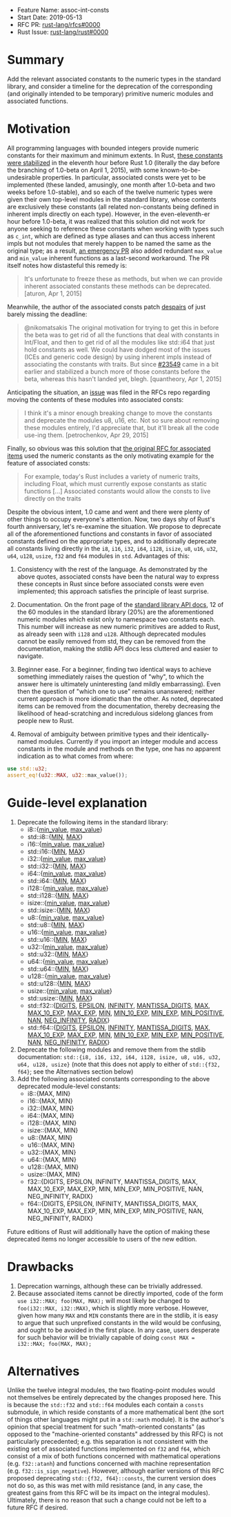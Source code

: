 - Feature Name: assoc-int-consts
- Start Date: 2019-05-13
- RFC PR: [rust-lang/rfcs#0000](https://github.com/rust-lang/rfcs/pull/0000)
- Rust Issue: [rust-lang/rust#0000](https://github.com/rust-lang/rust/issues/0000)

# Summary
[summary]: #summary

Add the relevant associated constants to the numeric types in the standard library, and consider a
timeline for the deprecation of the corresponding (and originally intended to be temporary)
primitive numeric modules and associated functions.

# Motivation
[motivation]: #motivation

All programming languages with bounded integers provide numeric constants for their maximum and
minimum extents. In Rust, [these constants were
stabilized](https://github.com/rust-lang/rust/pull/23549) in the eleventh hour before Rust 1.0
(literally the day before the branching of 1.0-beta on April 1, 2015), with some
known-to-be-undesirable properties. In particular, associated consts were yet to be implemented
(these landed, amusingly, one month after 1.0-beta and two weeks before 1.0-stable), and so each of
the twelve numeric types were given their own top-level modules in the standard library, whose
contents are exclusively these constants (all related non-constants being defined in inherent impls
directly on each type). However, in the even-eleventh-er hour before 1.0-beta, it was realized that
this solution did not work for anyone seeking to reference these constants when working with types
such as `c_int`, which are defined as type aliases and can thus access inherent impls but not
modules that merely happen to be named the same as the original type; as a result, [an emergency
PR](https://github.com/rust-lang/rust/pull/23947) also added redundant `max_value` and `min_value`
inherent functions as a last-second workaround. The PR itself notes how distasteful this remedy is:

> It's unfortunate to freeze these as methods, but when we can provide inherent associated constants
> these methods can be deprecated. [aturon, Apr 1, 2015]

Meanwhile, the author of the associated consts patch
[despairs](https://github.com/rust-lang/rust/pull/23606#issuecomment-88541583) of just barely
missing the deadline:

> @nikomatsakis The original motivation for trying to get this in before the beta was to get rid of
> all the functions that deal with constants in Int/Float, and then to get rid of all the modules
> like std::i64 that just hold constants as well. We could have dodged most of the issues (ICEs and
> generic code design) by using inherent impls instead of associating the constants with traits. But
> since [#23549](https://github.com/rust-lang/rust/pull/23549) came in a bit earlier and stabilized
> a bunch more of those constants before the beta, whereas this hasn't landed yet, blegh.
> [quantheory, Apr 1, 2015]

Anticipating the situation, an [issue](https://github.com/rust-lang/rfcs/issues/1099) was filed in
the RFCs repo regarding moving the contents of these modules into associated consts:

> I think it's a minor enough breaking change to move the constants and deprecate the modules u8,
> u16, etc. Not so sure about removing these modules entirely, I'd appreciate that, but it'll break
> all the code use-ing them. [petrochenkov, Apr 29, 2015]

Finally, so obvious was this solution that [the original RFC for associated
items](https://github.com/nox/rust-rfcs/blob/master/text/0195-associated-items.md#expressiveness)
used the numeric constants as the only motivating example for the feature of associated consts:

> For example, today's Rust includes a variety of numeric traits, including Float, which must
> currently expose constants as static functions [...] Associated constants would allow the consts
> to live directly on the traits

Despite the obvious intent, 1.0 came and went and there were plenty of other things to occupy
everyone's attention. Now, two days shy of Rust's fourth anniversary, let's re-examine the
situation. We propose to deprecate all of the aforementioned functions and constants in favor of
associated constants defined on the appropriate types, and to additionally deprecate all constants
living directly in the `i8`, `i16`, `i32`, `i64`, `i128`, `isize`, `u8`, `u16`, `u32`, `u64`,
`u128`, `usize`, `f32` and `f64` modules in `std`. Advantages of this:

1. Consistency with the rest of the language. As demonstrated by the above quotes, associated consts
have been the natural way to express these concepts in Rust since before associated consts were even
implemented; this approach satisfies the principle of least surprise.

2. Documentation. On the front page of the [standard library API
docs](https://doc.rust-lang.org/std/index.html), 12 of the 60 modules in the standard library (20%)
are the aforementioned numeric modules which exist only to namespace two constants each. This
number will increase as new numeric primitives are added to Rust, as already seen with
`i128` and `u128`. Although deprecated modules cannot be easily removed from std, they can be
removed from the documentation, making the stdlib API docs less cluttered and easier to navigate.

3. Beginner ease. For a beginner, finding two identical ways to achieve something immediately raises
the question of "why", to which the answer here is ultimately uninteresting (and mildly
embarrassing). Even then the question of "which one to use" remains unanswered; neither current
approach is more idiomatic than the other. As noted, deprecated items can be removed from the
documentation, thereby decreasing the likelihood of head-scratching and incredulous sidelong
glances from people new to Rust.

4. Removal of ambiguity between primitive types and their identically-named modules. Currently
if you import an integer module and access constants in the module and methods on the type,
one has no apparent indication as to what comes from where:

```rust
use std::u32;
assert_eq!(u32::MAX, u32::max_value());
```

# Guide-level explanation
[guide-level-explanation]: #guide-level-explanation

1. Deprecate the following items in the standard library:
    - i8::{[min_value](https://doc.rust-lang.org/std/primitive.i8.html#method.min_value), [max_value](https://doc.rust-lang.org/std/primitive.i8.html#method.max_value)}
    - std::i8::{[MIN](https://doc.rust-lang.org/std/i8/constant.MIN.html), [MAX](https://doc.rust-lang.org/std/i8/constant.MIN.html)}
    - i16::{[min_value](https://doc.rust-lang.org/std/primitive.i16.html#method.min_value), [max_value](https://doc.rust-lang.org/std/primitive.i16.html#method.max_value)}
    - std::i16::{[MIN](https://doc.rust-lang.org/std/i16/constant.MIN.html), [MAX](https://doc.rust-lang.org/std/i16/constant.MIN.html)}
    - i32::{[min_value](https://doc.rust-lang.org/std/primitive.i32.html#method.min_value), [max_value](https://doc.rust-lang.org/std/primitive.i32.html#method.max_value)}
    - std::i32::{[MIN](https://doc.rust-lang.org/std/i32/constant.MIN.html), [MAX](https://doc.rust-lang.org/std/i32/constant.MIN.html)}
    - i64::{[min_value](https://doc.rust-lang.org/std/primitive.i64.html#method.min_value), [max_value](https://doc.rust-lang.org/std/primitive.i64.html#method.max_value)}
    - std::i64::{[MIN](https://doc.rust-lang.org/std/i64/constant.MIN.html), [MAX](https://doc.rust-lang.org/std/i64/constant.MIN.html)}
    - i128::{[min_value](https://doc.rust-lang.org/std/primitive.i128.html#method.min_value), [max_value](https://doc.rust-lang.org/std/primitive.i128.html#method.max_value)}
    - std::i128::{[MIN](https://doc.rust-lang.org/std/i128/constant.MIN.html), [MAX](https://doc.rust-lang.org/std/i128/constant.MIN.html)}
    - isize::{[min_value](https://doc.rust-lang.org/std/primitive.isize.html#method.min_value), [max_value](https://doc.rust-lang.org/std/primitive.isize.html#method.max_value)}
    - std::isize::{[MIN](https://doc.rust-lang.org/std/isize/constant.MIN.html), [MAX](https://doc.rust-lang.org/std/isize/constant.MIN.html)}
    - u8::{[min_value](https://doc.rust-lang.org/std/primitive.u8.html#method.min_value), [max_value](https://doc.rust-lang.org/std/primitive.u8.html#method.max_value)}
    - std::u8::{[MIN](https://doc.rust-lang.org/std/u8/constant.MIN.html), [MAX](https://doc.rust-lang.org/std/u8/constant.MIN.html)}
    - u16::{[min_value](https://doc.rust-lang.org/std/primitive.u16.html#method.min_value), [max_value](https://doc.rust-lang.org/std/primitive.u16.html#method.max_value)}
    - std::u16::{[MIN](https://doc.rust-lang.org/std/u16/constant.MIN.html), [MAX](https://doc.rust-lang.org/std/u16/constant.MIN.html)}
    - u32::{[min_value](https://doc.rust-lang.org/std/primitive.u32.html#method.min_value), [max_value](https://doc.rust-lang.org/std/primitive.u32.html#method.max_value)}
    - std::u32::{[MIN](https://doc.rust-lang.org/std/u32/constant.MIN.html), [MAX](https://doc.rust-lang.org/std/u32/constant.MIN.html)}
    - u64::{[min_value](https://doc.rust-lang.org/std/primitive.u64.html#method.min_value), [max_value](https://doc.rust-lang.org/std/primitive.u64.html#method.max_value)}
    - std::u64::{[MIN](https://doc.rust-lang.org/std/u64/constant.MIN.html), [MAX](https://doc.rust-lang.org/std/u64/constant.MIN.html)}
    - u128::{[min_value](https://doc.rust-lang.org/std/primitive.u128.html#method.min_value), [max_value](https://doc.rust-lang.org/std/primitive.u128.html#method.max_value)}
    - std::u128::{[MIN](https://doc.rust-lang.org/std/u128/constant.MIN.html), [MAX](https://doc.rust-lang.org/std/u128/constant.MIN.html)}
    - usize::{[min_value](https://doc.rust-lang.org/std/primitive.usize.html#method.min_value), [max_value](https://doc.rust-lang.org/std/primitive.usize.html#method.max_value)}
    - std::usize::{[MIN](https://doc.rust-lang.org/std/usize/constant.MIN.html), [MAX](https://doc.rust-lang.org/std/usize/constant.MIN.html)}
    - std::f32::{[DIGITS](https://doc.rust-lang.org/std/f32/constant.DIGITS.html), [EPSILON](https://doc.rust-lang.org/std/f32/constant.EPSILON.html), [INFINITY](https://doc.rust-lang.org/std/f32/constant.INFINITY.html), [MANTISSA_DIGITS](https://doc.rust-lang.org/std/f32/constant.MANTISSA_DIGITS.html), [MAX](https://doc.rust-lang.org/std/f32/constant.MAX.html), [MAX_10_EXP](https://doc.rust-lang.org/std/f32/constant.MAX_10_EXP.html), [MAX_EXP](https://doc.rust-lang.org/std/f32/constant.MAX_EXP.html), [MIN](https://doc.rust-lang.org/std/f32/constant.MIN.html), [MIN_10_EXP](https://doc.rust-lang.org/std/f32/constant.MIN_10_EXP.html), [MIN_EXP](https://doc.rust-lang.org/std/f32/constant.MIN_EXP.html), [MIN_POSITIVE](https://doc.rust-lang.org/std/f32/constant.MIN_POSITIVE.html), [NAN](https://doc.rust-lang.org/std/f32/constant.NAN.html), [NEG_INFINITY](https://doc.rust-lang.org/std/f32/constant.NEG_INFINITY.html), [RADIX](https://doc.rust-lang.org/std/f32/constant.RADIX.html)}
    - std::f64::{[DIGITS](https://doc.rust-lang.org/std/f64/constant.DIGITS.html), [EPSILON](https://doc.rust-lang.org/std/f64/constant.EPSILON.html), [INFINITY](https://doc.rust-lang.org/std/f64/constant.INFINITY.html), [MANTISSA_DIGITS](https://doc.rust-lang.org/std/f64/constant.MANTISSA_DIGITS.html), [MAX](https://doc.rust-lang.org/std/f64/constant.MAX.html), [MAX_10_EXP](https://doc.rust-lang.org/std/f64/constant.MAX_10_EXP.html), [MAX_EXP](https://doc.rust-lang.org/std/f64/constant.MAX_EXP.html), [MIN](https://doc.rust-lang.org/std/f64/constant.MIN.html), [MIN_10_EXP](https://doc.rust-lang.org/std/f64/constant.MIN_10_EXP.html), [MIN_EXP](https://doc.rust-lang.org/std/f64/constant.MIN_EXP.html), [MIN_POSITIVE](https://doc.rust-lang.org/std/f64/constant.MIN_POSITIVE.html), [NAN](https://doc.rust-lang.org/std/f64/constant.NAN.html), [NEG_INFINITY](https://doc.rust-lang.org/std/f64/constant.NEG_INFINITY.html), [RADIX](https://doc.rust-lang.org/std/f64/constant.RADIX.html)}
2. Deprecate the following modules and remove them from the stdlib documentation: `std::{i8, i16, i32, i64, i128, isize, u8, u16, u32, u64, u128, usize}` (note that this does not apply to either of `std::{f32, f64}`; see the Alternatives section below)
3. Add the following associated constants corresponding to the above deprecated module-level constants:
    - i8::{MAX, MIN}
    - i16::{MAX, MIN}
    - i32::{MAX, MIN}
    - i64::{MAX, MIN}
    - i128::{MAX, MIN}
    - isize::{MAX, MIN}
    - u8::{MAX, MIN}
    - u16::{MAX, MIN}
    - u32::{MAX, MIN}
    - u64::{MAX, MIN}
    - u128::{MAX, MIN}
    - usize::{MAX, MIN}
    - f32::{DIGITS, EPSILON, INFINITY, MANTISSA_DIGITS, MAX, MAX_10_EXP, MAX_EXP, MIN, MIN_EXP, MIN_POSITIVE, NAN, NEG_INFINITY, RADIX}
    - f64::{DIGITS, EPSILON, INFINITY, MANTISSA_DIGITS, MAX, MAX_10_EXP, MAX_EXP, MIN, MIN_EXP, MIN_POSITIVE, NAN, NEG_INFINITY, RADIX}

Future editions of Rust will additionally have the option of making these deprecated items
no longer accessible to users of the new edition.

# Drawbacks
[drawbacks]: #drawbacks

1. Deprecation warnings, although these can be trivially addressed.
2. Because associated items cannot be directly imported, code of the form `use i32::MAX; foo(MAX, MAX);`
   will most likely be changed to `foo(i32::MAX, i32::MAX)`, which is slightly more verbose.
   However, given how many `MAX` and `MIN` constants there are in the stdlib,
   it is easy to argue that such unprefixed constants in the wild would be confusing,
   and ought to be avoided in the first place. In any case, users desperate for such behavior
   will be trivially capable of doing `const MAX = i32::MAX; foo(MAX, MAX);`

# Alternatives
[alternatives]: #alternatives

Unlike the twelve integral modules, the two floating-point modules would not themselves be
entirely deprecated by the changes proposed here. This is because the `std::f32` and `std::f64`
modules each contain a `consts` submodule, in which reside constants of a more mathematical bent
(the sort of things other languages might put in a `std::math` module).
It is the author's opinion that special treatment for such "math-oriented constants" (as opposed to
the "machine-oriented constants" addressed by this RFC) is not particularly precedented; e.g. this
separation is not consistent with the existing set of associated functions implemented on `f32`
and `f64`, which consist of a mix of both functions concerned with mathematical operations
(e.g. `f32::atanh`) and functions concerned with machine representation (e.g.
`f32::is_sign_negative`). However, although earlier versions of this RFC proposed deprecating
`std::{f32, f64}::consts`, the current version does not do so, as this was met with mild resistance
(and, in any case, the greatest gains from this RFC will be its impact on the integral modules).
Ultimately, there is no reason that such a change could not be left to a future RFC if desired.
